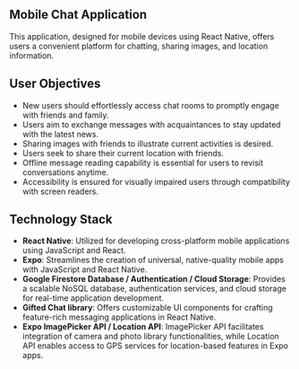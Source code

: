 ## Mobile Chat Application
This application, designed for mobile devices using React Native, offers users a convenient platform for chatting, sharing images, and location information.

## User Objectives
- New users should effortlessly access chat rooms to promptly engage with friends and family.
- Users aim to exchange messages with acquaintances to stay updated with the latest news.
- Sharing images with friends to illustrate current activities is desired.
- Users seek to share their current location with friends.
- Offline message reading capability is essential for users to revisit conversations anytime.
- Accessibility is ensured for visually impaired users through compatibility with screen readers.

## Technology Stack
- **React Native**: Utilized for developing cross-platform mobile applications using JavaScript and React.
- **Expo**: Streamlines the creation of universal, native-quality mobile apps with JavaScript and React Native.
- **Google Firestore Database / Authentication / Cloud Storage**: Provides a scalable NoSQL database, authentication services, and cloud storage for real-time application development.
- **Gifted Chat library**: Offers customizable UI components for crafting feature-rich messaging applications in React Native.
- **Expo ImagePicker API / Location API**: ImagePicker API facilitates integration of camera and photo library functionalities, while Location API enables access to GPS services for location-based features in Expo apps.

